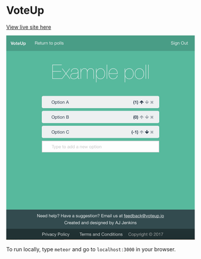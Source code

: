 # VoteUp

[View live site here](http://www.voteup.io)

![Screenshot of VoteUp](screenshot.png)

To run locally, type `meteor` and go to `localhost:3000` in your browser.
